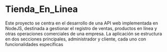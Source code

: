 # Tienda_En_Linea
Este proyecto se centra en el desarrollo de una API web implementada en NodeJS, destinada a gestionar el registro de ventas, productos en línea y otras operaciones comerciales de una empresa. La aplicación se estructura en dos secciones principales, administrador y cliente, cada uno con funcionalidades específicas 
